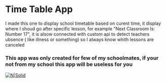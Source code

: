 # Time Table App
I made this one to display school timetable based on curent time, it display where I shoud go after specific lesson, for example "Next Classroom Is: Number 17", it is alsow connected with custom api to detect teachers ubsence ( like illness or something) so I always know whith lessons are canceled

### This app was only created for few of my schoolmates, if your not from my school this app will be useless for you


[![N|Solid](https://polymagic.github.io/ps.png)]()
